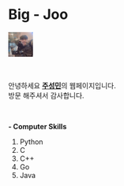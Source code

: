 
<html>
    <head>
        <meta charset="utf-8">
    </head>
    <body>
        <h1>Big - Joo</h1>
        <img src="big-joo.jpg" width=10%>
        <p style="margin-top:45px;">
            안녕하세요 <strong><u>주성민</u></strong>의 웹페이지입니다.<br>
            방문 해주셔서 감사합니다.<br>
        </p>
        <p style="margin-top:45px;">
            <strong>- Computer Skills</strong>
            <ol>
                <li>Python</li>
                <li>C</li>
                <li>C++</li>
                <li>Go</li>
                <li>Java</li>
            </ol>
        </p>
    </body>
</html>
